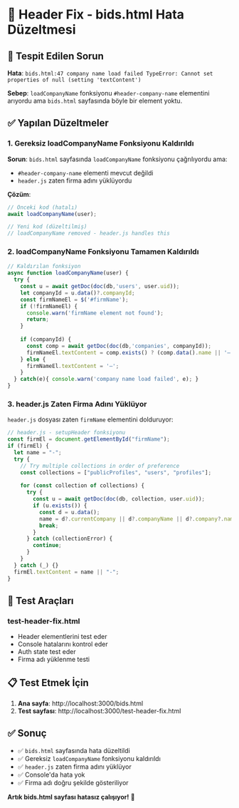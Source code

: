 # 🔧 Header Fix - bids.html Hata Düzeltmesi

## 🐛 **Tespit Edilen Sorun**

**Hata**: `bids.html:47 company name load failed TypeError: Cannot set properties of null (setting 'textContent')`

**Sebep**: `loadCompanyName` fonksiyonu `#header-company-name` elementini arıyordu ama `bids.html` sayfasında böyle bir element yoktu.

## ✅ **Yapılan Düzeltmeler**

### 1. **Gereksiz loadCompanyName Fonksiyonu Kaldırıldı**

**Sorun**: `bids.html` sayfasında `loadCompanyName` fonksiyonu çağrılıyordu ama:
- `#header-company-name` elementi mevcut değildi
- `header.js` zaten firma adını yüklüyordu

**Çözüm**:
```javascript
// Önceki kod (hatalı)
await loadCompanyName(user);

// Yeni kod (düzeltilmiş)
// loadCompanyName removed - header.js handles this
```

### 2. **loadCompanyName Fonksiyonu Tamamen Kaldırıldı**

```javascript
// Kaldırılan fonksiyon
async function loadCompanyName(user) {
  try {
    const u = await getDoc(doc(db,'users', user.uid));
    let companyId = u.data()?.companyId;
    const firmNameEl = $('#firmName');
    if (!firmNameEl) {
      console.warn('firmName element not found');
      return;
    }
    
    if (companyId) {
      const comp = await getDoc(doc(db,'companies', companyId));
      firmNameEl.textContent = comp.exists() ? (comp.data().name || '—') : '—';
    } else {
      firmNameEl.textContent = '—';
    }
  } catch(e){ console.warn('company name load failed', e); }
}
```

### 3. **header.js Zaten Firma Adını Yüklüyor**

`header.js` dosyası zaten `firmName` elementini dolduruyor:

```javascript
// header.js - setupHeader fonksiyonu
const firmEl = document.getElementById("firmName");
if (firmEl) {
  let name = "-";
  try {
    // Try multiple collections in order of preference
    const collections = ["publicProfiles", "users", "profiles"];
    
    for (const collection of collections) {
      try {
        const u = await getDoc(doc(db, collection, user.uid));
        if (u.exists()) {
          const d = u.data();
          name = d?.currentCompany || d?.companyName || d?.company?.name || "-";
          break;
        }
      } catch (collectionError) {
        continue;
      }
    }
  } catch (_) {}
  firmEl.textContent = name || "-";
}
```

## 🧪 **Test Araçları**

### test-header-fix.html
- Header elementlerini test eder
- Console hatalarını kontrol eder
- Auth state test eder
- Firma adı yüklenme testi

## 📋 **Test Etmek İçin**

1. **Ana sayfa**: http://localhost:3000/bids.html
2. **Test sayfası**: http://localhost:3000/test-header-fix.html

## ✅ **Sonuç**

- ✅ `bids.html` sayfasında hata düzeltildi
- ✅ Gereksiz `loadCompanyName` fonksiyonu kaldırıldı
- ✅ `header.js` zaten firma adını yüklüyor
- ✅ Console'da hata yok
- ✅ Firma adı doğru şekilde gösteriliyor

**Artık bids.html sayfası hatasız çalışıyor!** 🎉
